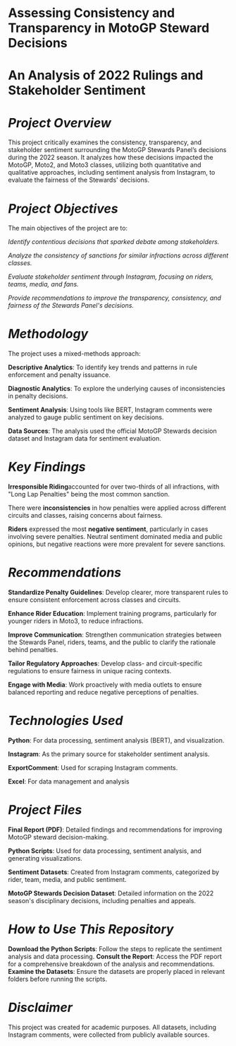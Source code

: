 # **Assessing Consistency and Transparency in MotoGP Steward Decisions**
# **An Analysis of 2022 Rulings and Stakeholder Sentiment**

# _**Project Overview**_

This project critically examines the consistency, transparency, and stakeholder sentiment surrounding the MotoGP Stewards Panel’s decisions during the 2022 season. It analyzes how these decisions impacted the MotoGP, Moto2, and Moto3 classes, utilizing both quantitative and qualitative approaches, including sentiment analysis from Instagram, to evaluate the fairness of the Stewards' decisions.

# _**Project Objectives**_

The main objectives of the project are to:

_Identify contentious decisions that sparked debate among stakeholders._

_Analyze the consistency of sanctions for similar infractions across different classes._

_Evaluate stakeholder sentiment through Instagram, focusing on riders, teams, media, and fans._

_Provide recommendations to improve the transparency, consistency, and fairness of the Stewards Panel's decisions._

# _**Methodology**_

The project uses a mixed-methods approach:

**Descriptive Analytics**: To identify key trends and patterns in rule enforcement and penalty issuance.

**Diagnostic Analytics**: To explore the underlying causes of inconsistencies in penalty decisions.

**Sentiment Analysis**: Using tools like BERT, Instagram comments were analyzed to gauge public sentiment on key decisions.

**Data Sources**: The analysis used the official MotoGP Stewards decision dataset and Instagram data for sentiment evaluation.

# _**Key Findings**_

**Irresponsible Riding**accounted for over two-thirds of all infractions, with "Long Lap Penalties" being the most common sanction.

There were **inconsistencies** in how penalties were applied across different circuits and classes, raising concerns about fairness.

**Riders** expressed the most **negative sentiment**, particularly in cases involving severe penalties. Neutral sentiment dominated media and public opinions, but negative reactions were more prevalent for severe sanctions.

# _**Recommendations**_

**Standardize Penalty Guidelines**: Develop clearer, more transparent rules to ensure consistent enforcement across classes and circuits.

**Enhance Rider Education**: Implement training programs, particularly for younger riders in Moto3, to reduce infractions.

**Improve Communication**: Strengthen communication strategies between the Stewards Panel, riders, teams, and the public to clarify the rationale behind penalties.

**Tailor Regulatory Approaches**: Develop class- and circuit-specific regulations to ensure fairness in unique racing contexts.

**Engage with Media**: Work proactively with media outlets to ensure balanced reporting and reduce negative perceptions of penalties.

# _**Technologies Used**_

**Python**: For data processing, sentiment analysis (BERT), and visualization.

**Instagram**: As the primary source for stakeholder sentiment analysis.

**ExportComment**: Used for scraping Instagram comments.

**Excel**: For data management and analysis

# _**Project Files**_

**Final Report (PDF)**: Detailed findings and recommendations for improving MotoGP steward decision-making.

**Python Scripts**: Used for data processing, sentiment analysis, and generating visualizations.

**Sentiment Datasets**: Created from Instagram comments, categorized by rider, team, media, and public sentiment.

**MotoGP Stewards Decision Dataset**: Detailed information on the 2022 season's disciplinary decisions, including penalties and appeals.

# _**How to Use This Repository**_

**Download the Python Scripts**: Follow the steps to replicate the sentiment analysis and data processing.
**Consult the Report**: Access the PDF report for a comprehensive breakdown of the analysis and recommendations.
**Examine the Datasets**: Ensure the datasets are properly placed in relevant folders before running the scripts.

# _**Disclaimer**_
This project was created for academic purposes. All datasets, including Instagram comments, were collected from publicly available sources.


